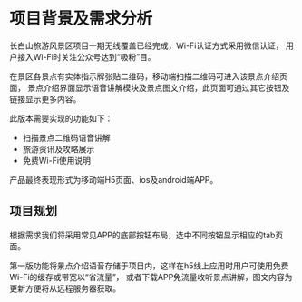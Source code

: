 # 项目背景及需求分析

长白山旅游风景区项目一期无线覆盖已经完成，Wi-Fi认证方式采用微信认证，
用户接入Wi-Fi时关注公众号达到“吸粉”目。

在景区各景点有实体指示牌张贴二维码，移动端扫描二维码可进入该景点介绍页面，
景点介绍界面显示语音讲解模块及景点图文介绍，此页面可通过其它按钮及链接显示更多内容。

此版本需要实现的功能如下：

* 扫描景点二维码语音讲解
* 旅游资讯及攻略展示
* 免费Wi-Fi使用说明

产品最终表现形式为移动端H5页面、ios及android端APP。

## 项目规划

根据需求我们将采用常见APP的底部按钮布局，选中不同按钮显示相应的tab页面。

第一版功能将景点介绍语音存储于项目内，这样在h5线上应用时用户可使用免费Wi-Fi的缓存或带宽以“省流量”，
或者下载APP免流量收听景点讲解，图文内容为更新方便将从远程服务器获取。


